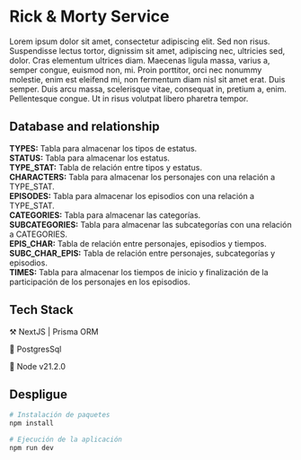 # Rick & Morty Service

Lorem ipsum dolor sit amet, consectetur adipiscing elit. Sed non risus. Suspendisse lectus tortor, dignissim sit amet, adipiscing nec, ultricies sed, dolor. Cras elementum ultrices diam. Maecenas ligula massa, varius a, semper congue, euismod non, mi. Proin porttitor, orci nec nonummy molestie, enim est eleifend mi, non fermentum diam nisl sit amet erat. Duis semper. Duis arcu massa, scelerisque vitae, consequat in, pretium a, enim. Pellentesque congue. Ut in risus volutpat libero pharetra tempor.

## Database and relationship

**TYPES:** Tabla para almacenar los tipos de estatus.  
**STATUS:** Tabla para almacenar los estatus.  
**TYPE_STAT:** Tabla de relación entre tipos y estatus.  
**CHARACTERS:** Tabla para almacenar los personajes con una relación a TYPE_STAT.  
**EPISODES:** Tabla para almacenar los episodios con una relación a TYPE_STAT.  
**CATEGORIES:** Tabla para almacenar las categorías.  
**SUBCATEGORIES:** Tabla para almacenar las subcategorías con una relación a CATEGORIES.  
**EPIS_CHAR:** Tabla de relación entre personajes, episodios y tiempos.  
**SUBC_CHAR_EPIS:** Tabla de relación entre personajes, subcategorías y episodios.  
**TIMES:** Tabla para almacenar los tiempos de inicio y finalización de la participación de los personajes en los episodios.

## Tech Stack

⚒️ NextJS | Prisma ORM

🔮 PostgresSql

💚 Node v21.2.0

## Despligue

```bash
# Instalación de paquetes
npm install

# Ejecución de la aplicación
npm run dev
```
